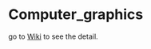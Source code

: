 # Computer_graphics

go to [Wiki][address] to see the detail.<br>

[address]: https://github.com/yeonsoochoi/Computer_graphics/wiki
